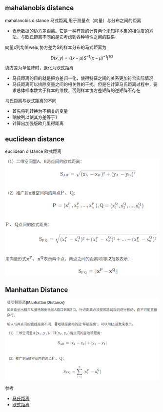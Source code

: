 

## mahalanobis distance

mahalanobis distance 马式距离,用于测量点（向量）与分布之间的距离

- 表示数据的协方差距离。它是一种有效的计算两个未知样本集的相似度的方法。与欧氏距离不同的是它考虑到各种特性之间的联系

向量x到均值wei$\mu$,协方差为S的样本分布的马式距离为

$$
D(x,y)=((x-\mu)S^{-1}(x-\mu)^{-1})^{1/2}
$$

协方差为单位阵时，退化为欧式距离

- 马氏距离的目的就是把方差归一化，使得特征之间的关系更加符合实际情况
- 马氏距离可以排除变量之间的相关性的干扰。但是在计算马氏距离过程中，要求总体样本数大于样本的维数，否则样本协方差矩阵的逆矩阵不存在

马氏距离与欧式距离的不同
- 首先将列转换为不相关的变量
- 缩放列以使其方差等于1
- 计算出加强版欧几里得距离

## euclidean distance

euclidean distance 欧式距离

![](./img/mahalanobis_distance/img1.png)

## Manhattan Distance

![](./img/mahalanobis_distance/img2.png)

参考

- [马氏距离](https://blog.csdn.net/Bit_Coders/article/details/115859264)
- [欧式距离](https://blog.csdn.net/Bit_Coders/article/details/115840560)
